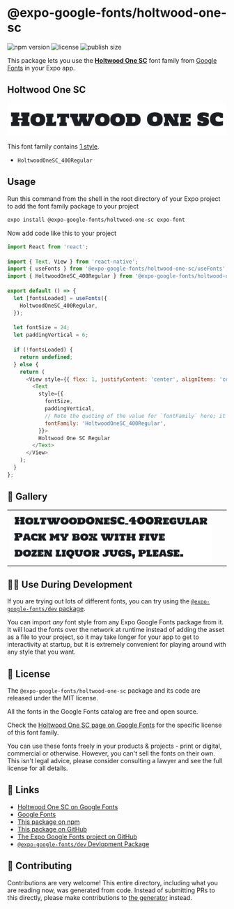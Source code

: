 # @expo-google-fonts/holtwood-one-sc

![npm version](https://flat.badgen.net/npm/v/@expo-google-fonts/holtwood-one-sc)
![license](https://flat.badgen.net/github/license/expo/google-fonts)
![publish size](https://flat.badgen.net/packagephobia/install/@expo-google-fonts/holtwood-one-sc)

This package lets you use the [**Holtwood One SC**](https://fonts.google.com/specimen/Holtwood+One+SC) font family from [Google Fonts](https://fonts.google.com/) in your Expo app.

## Holtwood One SC

![Holtwood One SC](./font-family.png)

This font family contains [1 style](#-gallery).

- `HoltwoodOneSC_400Regular`

## Usage

Run this command from the shell in the root directory of your Expo project to add the font family package to your project
```sh
expo install @expo-google-fonts/holtwood-one-sc expo-font
```

Now add code like this to your project
```js
import React from 'react';

import { Text, View } from 'react-native';
import { useFonts } from '@expo-google-fonts/holtwood-one-sc/useFonts';
import { HoltwoodOneSC_400Regular } from '@expo-google-fonts/holtwood-one-sc/400Regular';

export default () => {
  let [fontsLoaded] = useFonts({
    HoltwoodOneSC_400Regular,
  });

  let fontSize = 24;
  let paddingVertical = 6;

  if (!fontsLoaded) {
    return undefined;
  } else {
    return (
      <View style={{ flex: 1, justifyContent: 'center', alignItems: 'center' }}>
        <Text
          style={{
            fontSize,
            paddingVertical,
            // Note the quoting of the value for `fontFamily` here; it expects a string!
            fontFamily: 'HoltwoodOneSC_400Regular',
          }}>
          Holtwood One SC Regular
        </Text>
      </View>
    );
  }
};

```

## 🔡 Gallery


||||
|-|-|-|
|![HoltwoodOneSC_400Regular](.//400Regular/HoltwoodOneSC_400Regular.ttf.png)||||


## 👩‍💻 Use During Development

If you are trying out lots of different fonts, you can try using the [`@expo-google-fonts/dev` package](https://github.com/freeboub/google-fonts/tree/master/font-packages/dev#readme).

You can import *any* font style from any Expo Google Fonts package from it. It will load the fonts
over the network at runtime instead of adding the asset as a file to your project, so it may take longer
for your app to get to interactivity at startup, but it is extremely convenient
for playing around with any style that you want.

## 📖 License

The `@expo-google-fonts/holtwood-one-sc` package and its code are released under the MIT license.

All the fonts in the Google Fonts catalog are free and open source.

Check the [Holtwood One SC page on Google Fonts](https://fonts.google.com/specimen/Holtwood+One+SC) for the specific license of this font family.

You can use these fonts freely in your products & projects - print or digital, commercial or otherwise. However, you can't sell the fonts on their own. This isn't legal advice, please consider consulting a lawyer and see the full license for all details.

## 🔗 Links

- [Holtwood One SC on Google Fonts](https://fonts.google.com/specimen/Holtwood+One+SC)
- [Google Fonts](https://fonts.google.com/)
- [This package on npm](https://www.npmjs.com/package/@expo-google-fonts/holtwood-one-sc)
- [This package on GitHub](https://github.com/freeboub/google-fonts/tree/master/font-packages/holtwood-one-sc)
- [The Expo Google Fonts project on GitHub](https://github.com/freeboub/google-fonts)
- [`@expo-google-fonts/dev` Devlopment Package](https://github.com/freeboub/google-fonts/tree/master/font-packages/dev)

## 🤝 Contributing

Contributions are very welcome! This entire directory, including what you are reading now, was generated from code. Instead of submitting PRs to this directly, please make contributions to [the generator](https://github.com/freeboub/google-fonts/tree/master/packages/generator) instead.

